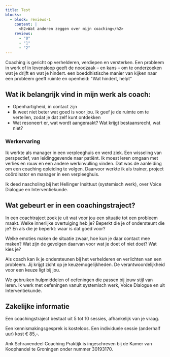 ```yaml
---
title: Test
blocks:
  - block: reviews-1
    content: |
      <h2>Wat anderen zeggen over mijn coaching</h2>
    reviews:
      - "0"
      - "1"
      - "2"
---
```


Coaching is gericht op verhelderen, verdiepen en versterken. Een probleem in werk of in levensloop geeft de noodzaak – en kans – om te onderzoeken wat je drijft en wat je hindert. een boeddhistische manier van kijken naar een probleem geeft ruimte en openheid: "Wat hindert, helpt"

## Wat ik belangrijk vind in mijn werk als coach:

- Openhartigheid, in contact zijn
- Ik weet niet beter wat goed is voor jou. Ik geef je de ruimte om te vertellen, zodat je dat zelf kunt ontdekken
- Wat resoneert er, wat wordt aangeraakt? Wat krijgt bestaansrecht, wat niet?

### Werkervaring

Ik werkte als manager in een verpleeghuis en werd ziek. Een wisseling van perspectief, van leidinggevende naar patiënt. Ik moest leren omgaan met verlies en rouw en een andere werkinvulling vinden. Dat was de aanleiding om een coaching opleiding te volgen. Daarvoor werkte ik als trainer, project coördinator en manager in een verpleeghuis.

Ik deed nascholing bij het Hellinger Insittuut (systemisch werk), over Voice Dialogue en Interventiekunde.

## Wat gebeurt er in een coachingstraject?

In een coachtraject zoek je uit wat voor jou een situatie tot een probleem maakt. Welke innerlijke overtuiging heb je? Beperkt die je of ondersteunt die je? En als die je beperkt: waar is dat goed voor?

Welke emoties maken de situatie zwaar, hoe kun je daar contact mee maken? Wat zijn de gevolgen daarvan voor wat je doet of niet doet? Wat kies je?

Als coach kan ik je ondersteunen bij het verhelderen en verlichten van een probleem. Jij krijgt zicht op je keuzemogelijkheden. De verantwoordelijkheid voor een keuze ligt bij jou.

We gebruiken hulpmiddelen of oefeningen die passen bij jouw stijl van leren. Ik werk met oefeningen vanuit systemisch werk, Voice Dialogue en uit Interventiekunde.

## Zakelijke informatie

Een coachingstraject bestaat uit 5 tot 10 sessies, afhankelijk van je vraag.

Een kennismakingsgesprek is kosteloos. Een individuele sessie (anderhalf uur) kost € 85,-.

Ank Schravendeel Coaching Praktijk is ingeschreven bij de Kamer van Koophandel te Groningen onder nummer 30193170.
